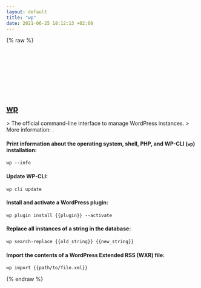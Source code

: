 ```yaml
---
layout: default
title: "wp"
date: 2021-06-25 18:12:13 +02:00
---
```

{% raw %}
<h2 id="wp">
  <a href="/en/common/wp.html">wp</a> <a href="#wp"><svg class="icon">
    <use href="/assets/images/unicode_sprite.svg#link" />
  </svg></a>
</h2>
> The official command-line interface to manage WordPress instances.
> More information: <https://wp-cli.org/>.

#### Print information about the operating system, shell, PHP, and WP-CLI (`wp`) installation:
```shell
wp --info
```
#### Update WP-CLI:
```shell
wp cli update
```
#### Install and activate a WordPress plugin:
```shell
wp plugin install {{plugin}} --activate
```
#### Replace all instances of a string in the database:
```shell
wp search-replace {{old_string}} {{new_string}}
```
#### Import the contents of a WordPress Extended RSS (WXR) file:
```shell
wp import {{path/to/file.xml}}
```
{% endraw %}